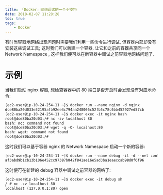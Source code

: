 ```yaml
---
title: 「Docker」网络调试的一个小技巧
date: 2018-02-07 11:28:28
toc: true
tags:
    - Docker
---
```


有时当容器地网络出现问题时需要我们利用一些命令进行调试, 但容器内部却没有安装这些调试工具;
这时我们可以新建一个容器, 让它和之前的容器共享同一个 Network Namespace , 这样我们便可以在新容器中调试之前容器地网络问题了.

<!--more-->

# 示例

当我们启动 nginx 容器, 想检查容器中的 80 端口是否开启时会发现没有对应地命令:

```txt
[ec2-user@ip-10-24-254-11 ~]$ docker run --name nginx -d nginx
dce80ba20d033e32195afb92ee4c794aa248066c52fb5c78c6bb452927ed57cb
[ec2-user@ip-10-24-254-11 ~]$ docker exec -it nginx bash
root@dce80ba20d03:/# nc -zv localhost 80
bash: nc: command not found
root@dce80ba20d03:/# wget -q -O- localhost:80
bash: wget: command not found
root@dce80ba20d03:/#
```

这时我们可以基于容器 nginx 的 Network Namespace 启动一个新的容器:

```txt
[ec2-user@ip-10-24-254-11 ~]$ docker run --name debug -it -d --net container:nginx busybox
af3abd9b1cb13b106e452cc97387b042f841ae16e5ad3ba1eaeccab98d0f6f96
```

这时便可在新建的 debug 容器中调试之前容器的网络了:

```txt
[ec2-user@ip-10-24-254-11 ~]$ docker exec -it debug sh
/ # nc -zv localhost 80
localhost (127.0.0.1:80) open
```
